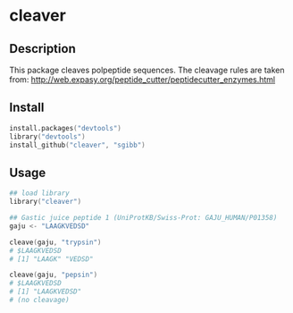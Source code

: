 # cleaver

## Description

This package cleaves polpeptide sequences. The
cleavage rules are taken from:
http://web.expasy.org/peptide_cutter/peptidecutter_enzymes.html

## Install

```s
install.packages("devtools")
library("devtools")
install_github("cleaver", "sgibb")
```

## Usage

```s
## load library
library("cleaver")

## Gastic juice peptide 1 (UniProtKB/Swiss-Prot: GAJU_HUMAN/P01358)
gaju <- "LAAGKVEDSD"

cleave(gaju, "trypsin")
# $LAAGKVEDSD
# [1] "LAAGK" "VEDSD"

cleave(gaju, "pepsin")
# $LAAGKVEDSD
# [1] "LAAGKVEDSD"
# (no cleavage)
```

